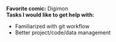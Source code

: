 **Favorite comic:** Digimon\
**Tasks I would like to get help with:**
- Familiarized with git workflow
- Better project/code/data management
